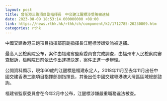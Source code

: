 ```yaml
---
layout: post
title: 曾任港三跑項目副指揮長　中交建江醒標涉受賄被逮捕
date: 2023-08-09 18:53:14.000000000 +08:00
link: https://news.rthk.hk/rthk/ch/component/k2/1712785-20230809.htm
categories: rthk
---
```


中國交建香港三跑項目指揮部前副指揮長江醒標涉嫌受賄被逮捕。

最高人民檢察院公布，案件由福建省監察委員會完成調查，由福州市人民檢察院審查起訴，檢察院日前依法作出逮捕決定，案件正進一步辦理。

公開資料顯示，現年60歲的江醒標是福建永定人，2018年11月至去年11月出任中國交建香港三跑項目指揮部副指揮長，其後出任中國交建粵港澳大灣區區域總部諮詢。

福建省監察委員會在今年2月中公布，江醒標涉嫌嚴重職務違法被查。
